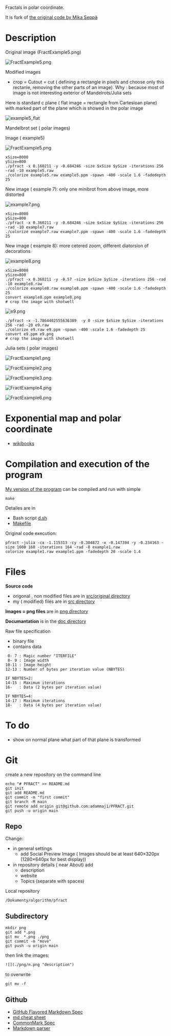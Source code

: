 


Fractals in polar coordinate. 

It is fork of [the original code by Mika Seppä]( http://neuro.hut.fi/~mseppa/images/Fract.html)




# Description

Original image (FractExample5.png)

![FractExample5.png](/png/FractExample5.png "FractExample1")

Modified images 
* crop = Cutout = cut ( defining a rectangle in pixels and choose only this rectanle, removing the other parts of an image). Why : because most of image is not interesting exterior of Mandelrots/Julia sets

Here is standard c plane ( flat image = rectangle from Cartesioan plane) with marked part of the plane which is showed in the polar image 

![example5_flat](/png/example5_flat.png "flat")


Mandelbrot set ( polar images)


Image ( example5) 

![FractExample5.png](/png/example5_.png "FractExample5")

```
xSize=8000
ySize=800
./pfract -x 0.160211 -y -0.684246 -size $xSize $ySize -iterations 256 -rad -10 example5.raw
./colorize example5.raw example5.ppm -spawn -400 -scale 1.6 -fadedepth 25
```




New image ( example 7): only one minibrot from above image, more distorted
 
![example7.png](/png/example7.png "example7")


```
xSize=8000
ySize=800
./pfract -x 0.360211 -y -0.684246 -size $xSize $ySize -iterations 256 -rad -10 example7.raw
./colorize example7.raw example7.ppm -spawn -400 -scale 1.6 -fadedepth 25
```


New image ( example 8): more cetered zoom, different diatorsion of decorations


![example8.png](/png/example8.png "example8")

```
xSize=8000
ySize=800
./pfract -x 0.360211 -y -0.57 -size $xSize $ySize -iterations 256 -rad -10 example8.raw
./colorize example8.raw example8.ppm -spawn -400 -scale 1.6 -fadedepth 25
convert example8.ppm example8.png
# crop the image with shotwell
```

![e9.png](/png/e9.png "e9")

```
./pfract -x -1.7864402555636389  -y 0 -size $xSize $ySize -iterations 256 -rad -20 e9.raw
./colorize e9.raw e9.ppm -spawn -400 -scale 1.6 -fadedepth 25
convert e9.ppm e9.png
# crop the image with shotwell
```




Julia sets ( polar images)

![FractExample1.png](/png/example1_.png "FractExample1")

![FractExample2.png](/png/example2_.png "FractExample2")

![FractExample3.png](/png/example3_.png "FractExample3")

![FractExample4.png](/png/example4_.png "FractExample4")

![FractExample6.png](/png/example6_.png "FractExample6")



# Exponential map and polar coordinate
* [wikibooks](https://en.wikibooks.org/wiki/Fractals/Computer_graphic_techniques/2D/exp)


# Compilation and execution of the program

[My version of the program](./src) can be compiled and run with simple 

```
make
```

Detailes are in 
* Bash script [d.sh](./src/d.sh)
* [Makefile](./src/Makefile)






Original code execution: 

```
pfract -julia -cx -1.115313 -cy -0.304872 -x -0.147394 -y -0.234163 -size 1600 160 -iterations 164 -rad -8 example1.raw
colorize example1.raw example1.ppm -fadedepth 20 -scale 1.4
```



# Files

**Source code**
* origonal , non modified files are in [src/original directory](./src/original)
* my ( modified) files are in [src directory](./src)

**Images = png files** are in [png directory](./png)

**Documantation** is in the [doc directory](./doc)


Raw file specification
* binary file
* contains data

``` 
 0- 7 : Magic number "ITERFILE"
 8- 9 : Image width
10-11 : Image height
12-13 : Number of bytes per iteration value (NBYTES)

IF NBYTES=2:
14-15 : Maximum iterations
16-   : Data (2 bytes per iteration value)

IF NBYTES=4:
14-17 : Maximum iterations
18-   : Data (4 bytes per iteration value)
```


# To do
* show on normal plane what part of that plane is transformed

# Git

create a new repository on the command line
```
echo "# PFRACT" >> README.md
git init
git add README.md
git commit -m "first commit"
git branch -M main
git remote add origin git@github.com:adammaj1/PFRACT.git
git push -u origin main
```


## Repo

Change:
* in general settings
  * add Social Preview Image ( Images should be at least 640×320px (1280×640px for best display))
* in repository details ( near About) add
  * description
  * website 
  * Topics (separate with spaces) 
  

Local repository

```
/Dokumenty/algorithm/pfract
```





## Subdirectory

```git
mkdir png
git add *.png
git mv  *.png ./png
git commit -m "move"
git push -u origin main
```
then link the images:

```txt
![](./png/n.png "description") 

```

to overwrite

```
git mv -f 
```



## Github
* [GitHub Flavored Markdown Spec](https://github.github.com/gfm/)
* [md cheat sheet](http://mdcheatsheet.com/)
* [CommonMark Spec](https://spec.commonmark.org)
* [Markdown parser ](https://markdown-it.github.io/)

